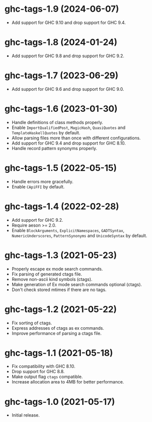 # ghc-tags-1.9 (2024-06-07)
* Add support for GHC 9.10 and drop support for GHC 9.4.

# ghc-tags-1.8 (2024-01-24)
* Add support for GHC 9.8 and drop support for GHC 9.2.

# ghc-tags-1.7 (2023-06-29)
* Add support for GHC 9.6 and drop support for GHC 9.0.

# ghc-tags-1.6 (2023-01-30)
* Handle definitions of class methods properly.
* Enable `ImportQualifiedPost`, `MagicHash`, `QuasiQuotes` and
  `TemplateHaskellQuotes` by default.
* Allow parsing files more than once with different configurations.
* Add support for GHC 9.4 and drop support for GHC 8.10.
* Handle record pattern synonyms properly.

# ghc-tags-1.5 (2022-05-15)
* Handle errors more gracefully.
* Enable `CApiFFI` by default.

# ghc-tags-1.4 (2022-02-28)
* Add support for GHC 9.2.
* Require aeson >= 2.0.
* Enable `BlockArguments`, `ExplicitNamespaces`, `GADTSyntax`,
  `NumericUnderscores`, `PatternSynonyms` and `UnicodeSyntax` by default.

# ghc-tags-1.3 (2021-05-23)
* Properly escape ex mode search commands.
* Fix parsing of generated ctags file.
* Remove non-ascii kind symbols (ctags).
* Make generation of Ex mode search commands optional (ctags).
* Don't check stored mtimes if there are no tags.

# ghc-tags-1.2 (2021-05-22)
* Fix sorting of ctags.
* Express addresses of ctags as ex commands.
* Improve performance of parsing a ctags file.

# ghc-tags-1.1 (2021-05-18)
* Fix compatibility with GHC 8.10.
* Drop support for GHC 8.8.
* Make output flag `ctags` compatible.
* Increase allocation area to 4MB for better performance.

# ghc-tags-1.0 (2021-05-17)
* Initial release.
